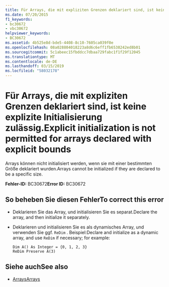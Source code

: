 ```yaml
---
title: Für Arrays, die mit expliziten Grenzen deklariert sind, ist keine explizite Initialisierung zulässig.
ms.date: 07/20/2015
f1_keywords:
- bc30672
- vbc30672
helpviewer_keywords:
- BC30672
ms.assetid: 4b525e8d-bde5-4408-8c10-7605ca039f0e
ms.openlocfilehash: 08a028804018223a8d6c6eff1fb6538242ed8b01
ms.sourcegitcommit: 5c1abeec15fbddcc7dbaa729fabc1f1f29f12045
ms.translationtype: MT
ms.contentlocale: de-DE
ms.lasthandoff: 03/15/2019
ms.locfileid: "58032178"
---
```

# <a name="explicit-initialization-is-not-permitted-for-arrays-declared-with-explicit-bounds"></a><span data-ttu-id="5b61f-102">Für Arrays, die mit expliziten Grenzen deklariert sind, ist keine explizite Initialisierung zulässig.</span><span class="sxs-lookup"><span data-stu-id="5b61f-102">Explicit initialization is not permitted for arrays declared with explicit bounds</span></span>
<span data-ttu-id="5b61f-103">Arrays können nicht initialisiert werden, wenn sie mit einer bestimmten Größe deklariert wurden.</span><span class="sxs-lookup"><span data-stu-id="5b61f-103">Arrays cannot be initialized if they are declared to be a specific size.</span></span>  
  
 <span data-ttu-id="5b61f-104">**Fehler-ID:** BC30672</span><span class="sxs-lookup"><span data-stu-id="5b61f-104">**Error ID:** BC30672</span></span>  
  
## <a name="to-correct-this-error"></a><span data-ttu-id="5b61f-105">So beheben Sie diesen Fehler</span><span class="sxs-lookup"><span data-stu-id="5b61f-105">To correct this error</span></span>  
  
-   <span data-ttu-id="5b61f-106">Deklarieren Sie das Array, und initialisieren Sie es separat.</span><span class="sxs-lookup"><span data-stu-id="5b61f-106">Declare the array, and then initialize it separately.</span></span>  
  
-   <span data-ttu-id="5b61f-107">Deklarieren und initialisieren Sie es als dynamisches Array, und verwenden Sie ggf. `ReDim` . Beispiel:</span><span class="sxs-lookup"><span data-stu-id="5b61f-107">Declare and initialize as a dynamic array, and use `ReDim` if necessary; for example:</span></span>  
  
    ```  
    Dim A() As Integer = {0, 1, 2, 3}  
    ReDim Preserve A(3)  
    ```  
  
## <a name="see-also"></a><span data-ttu-id="5b61f-108">Siehe auch</span><span class="sxs-lookup"><span data-stu-id="5b61f-108">See also</span></span>

- [<span data-ttu-id="5b61f-109">Arrays</span><span class="sxs-lookup"><span data-stu-id="5b61f-109">Arrays</span></span>](../../visual-basic/programming-guide/language-features/arrays/index.md)

